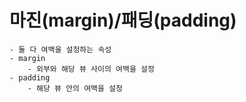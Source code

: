 # 마진(margin)/패딩(padding)
    - 둘 다 여백을 설정하는 속성
    - margin
        - 외부와 해당 뷰 사이의 여백을 설정
    - padding
        - 해당 뷰 안의 여백을 설정